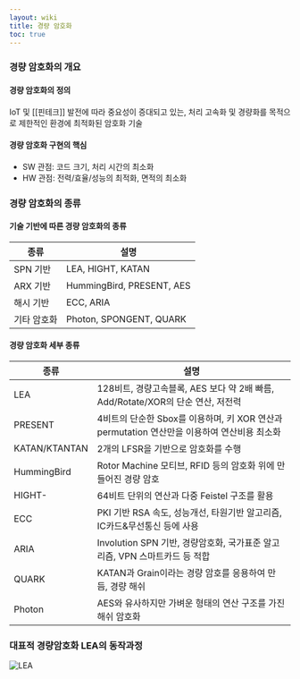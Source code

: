 ```yaml
---
layout: wiki
title: 경량 암호화
toc: true
---
```


### 경량 암호화의 개요
#### 경량 암호화의 정의
IoT 및 [[핀테크]] 발전에 따라 중요성이 증대되고 있는, 처리 고속화 및 경량화를 목적으로 제한적인 환경에 최적화된 암호화 기술

#### 경량 암호화 구현의 핵심
* SW 관점: 코드 크기, 처리 시간의 최소화
* HW 관점: 전력/효율/성능의 최적화, 면적의 최소화

### 경량 암호화의 종류
#### 기술 기반에 따른 경량 암호화의 종류

| 종류 | 설명 |
|------|------|
|SPN 기반|LEA, HIGHT, KATAN|
|ARX 기반|HummingBird, PRESENT, AES|
|해시 기반|ECC, ARIA|
|기타 암호화|Photon, SPONGENT, QUARK|

#### 경량 암호화 세부 종류

|종류|설명|
|----|----|
|LEA|128비트, 경량고속블록, AES 보다 약 2배 빠름, Add/Rotate/XOR의 단순 연산, 저전력|
|PRESENT|4비트의 단순한 Sbox를 이용하며, 키 XOR 연산과 permutation 연산만을 이용하여 연산비용 최소화|
|KATAN/KTANTAN|2개의 LFSR을 기반으로 암호화를 수행|
|HummingBird|Rotor Machine 모티브, RFID 등의 암호화 위에 만들어진 경량 암호|
|HIGHT-|64비트 단위의 연산과 다중 Feistel 구조를 활용|
|ECC|PKI 기반 RSA 속도, 성능개선, 타원기반 알고리즘, IC카드&무선통신 등에 사용|
|ARIA|Involution SPN 기반, 경량암호화, 국가표준 알고리즘, VPN 스마트카드 등 적합|
|QUARK|KATAN과 Grain이라는 경량 암호를 응용하여 만듬, 경량 해쉬|
|Photon|AES와 유사하지만 가벼운 형태의 연산 구조를 가진 해쉬 암호화|

### 대표적 경량암호화 LEA의 동작과정

![LEA](https://namu.wiki/file/%ED%8C%8C%EC%9D%BC:BRKdlLv.png)
